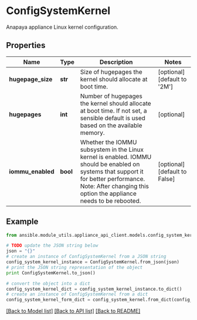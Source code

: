 # ConfigSystemKernel

Anapaya appliance Linux kernel configuration.

## Properties
Name | Type | Description | Notes
------------ | ------------- | ------------- | -------------
**hugepage_size** | **str** | Size of hugepages the kernel should allocate at boot time. | [optional] [default to '2M']
**hugepages** | **int** | Number of hugepages the kernel should allocate at boot time. If not set, a sensible default is used based on the available memory. | [optional] 
**iommu_enabled** | **bool** | Whether the IOMMU subsystem in the Linux kernel is enabled. IOMMU should be enabled on systems that support it for better performance. Note: After changing this option the appliance needs to be rebooted. | [optional] [default to False]

## Example

```python
from ansible.module_utils.appliance_api_client.models.config_system_kernel import ConfigSystemKernel

# TODO update the JSON string below
json = "{}"
# create an instance of ConfigSystemKernel from a JSON string
config_system_kernel_instance = ConfigSystemKernel.from_json(json)
# print the JSON string representation of the object
print ConfigSystemKernel.to_json()

# convert the object into a dict
config_system_kernel_dict = config_system_kernel_instance.to_dict()
# create an instance of ConfigSystemKernel from a dict
config_system_kernel_form_dict = config_system_kernel.from_dict(config_system_kernel_dict)
```
[[Back to Model list]](../README.md#documentation-for-models) [[Back to API list]](../README.md#documentation-for-api-endpoints) [[Back to README]](../README.md)


